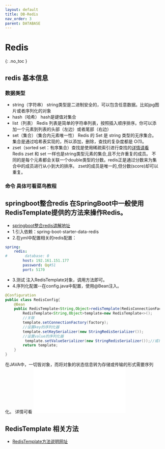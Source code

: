 ```yaml
---
layout: default
title: DB-Redis
nav_order: 3
parent: DATABASE
---
```


# Redis
{: .no_toc }

## redis 基本信息
### 数据类型
- string（字符串）
  string类型是二进制安全的，可以包含任意数据。比如jpg图片或者序列化的对象
- hash（哈希）
  hash是键值对集合
- list（列表）
  Redis 列表是简单的字符串列表，按照插入顺序排序。你可以添加一个元素到列表的头部（左边）或者尾部（右边）
- set（集合）（集合内元素唯一性）
  Redis 的 Set 是 string 类型的无序集合。 
  集合是通过哈希表实现的，所以添加，删除，查找的复杂度都是 O(1)。
- zset（sorted set：有序集合）查找是使用稀疏索引进行查找的[详情请看](https://www.cnblogs.com/wuyizuokan/p/11108417.html)
  Redis zset 和 set 一样也是string类型元素的集合,且不允许重复的成员。
  不同的是每个元素都会关联一个double类型的分数。redis正是通过分数来为集合中的成员进行从小到大的排序。 
  zset的成员是唯一的,但分数(score)却可以重复。
  
### 命令 具体可看菜鸟教程

## springboot整合redis   在SpringBoot中一般使用RedisTemplate提供的方法来操作Redis。
- [springboot整合redis讲解地址](https://blog.csdn.net/qq_36781505/article/details/86612988)
- 1.引入依赖：spring-boot-starter-data-redis
- 2.在yml中配置相关的redis配置：
````yaml
spring: 
    redis:
#        database: 0
        host: 192.161.151.177
        password: Qq#51
        port: 5170
````
- 3.测试  注入RedisTemplate对象，调用方法即可。
- 4.序列化配置--在config.java中配置，使用@Bean注入。
````java
@Configuration
public class RedisConfig{
    @Bean
    public RedisTemplate<String,Object>redisTemplate(RedisConnectionFactory factory){
        RedisTemplate<String,Object>template=new RedisTemplate<>();
        //关联
        template.setConnectionFactory(factory);
        //设置key的序列化器
        template.setKeySerializer(new StringRedisSerializer());
        //设置value的序列化器
         template.setValueSerializer(new StringRedisSerializer());//或将new StringRedisSerializer()换成其他序列化器
        return template;
    }
}
````
在JAVA中，一切皆对象，而将对象的状态信息转为存储或传输的形式需要序列化。 详情可看 ![序列化与反序列化](../java/Serialization.md)

## RedisTemplate 相关方法
- [RedisTemplate方法说明网址](https://blog.csdn.net/m0_49790240/article/details/122338413)